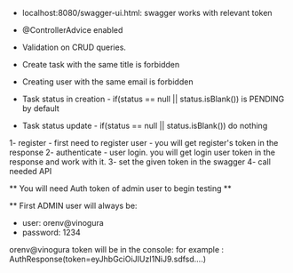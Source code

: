 * localhost:8080/swagger-ui.html: swagger works with relevant token

* @ControllerAdvice enabled
* Validation on CRUD queries.
* Create task with the same title is forbidden
* Creating user with the same email is forbidden 
* Task status in creation - if(status == null || status.isBlank()) is PENDING by default
* Task status update - if(status == null || status.isBlank()) do nothing



1- register - first need to register user - you will get register's token in the response
2- authenticate - user login. you will get login user token in the response and work with it.
3- set the given token in the swagger
4- call needed API


** You will need Auth token of admin user to begin testing **

** First ADMIN user will always be:
* user: orenv@vinogura
* password: 1234

orenv@vinogura token will be in the console:
for example : AuthResponse(token=eyJhbGciOiJIUzI1NiJ9.sdfsd....)